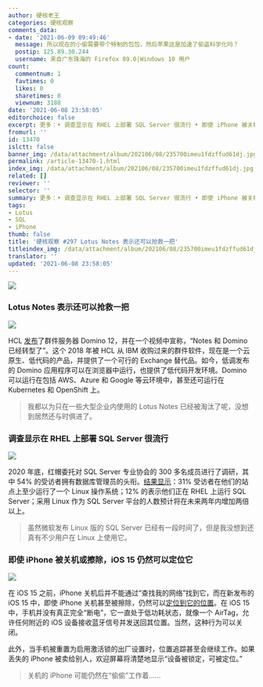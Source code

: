 ```yaml
---
author: 硬核老王
categories: 硬核观察
comments_data:
- date: '2021-06-09 09:49:46'
  message: 所以现在的小偷需要带个特制的包包，然后苹果这是加速了偷盗科学化吗？
  postip: 125.89.30.244
  username: 来自广东珠海的 Firefox 89.0|Windows 10 用户
count:
  commentnum: 1
  favtimes: 0
  likes: 0
  sharetimes: 0
  viewnum: 3188
date: '2021-06-08 23:58:05'
editorchoice: false
excerpt: 更多：• 调查显示在 RHEL 上部署 SQL Server 很流行 • 即使 iPhone 被关机或擦除，iOS 15 仍然可以定位它
fromurl: ''
id: 13470
islctt: false
banner_img: /data/attachment/album/202106/08/235700imeu1fdzffud61dj.jpg
permalink: /article-13470-1.html
index_img: /data/attachment/album/202106/08/235700imeu1fdzffud61dj.jpg
related: []
reviewer: ''
selector: ''
summary: 更多：• 调查显示在 RHEL 上部署 SQL Server 很流行 • 即使 iPhone 被关机或擦除，iOS 15 仍然可以定位它
tags:
- Lotus
- SQL
- iPhone
thumb: false
title: '硬核观察 #297 Lotus Notes 表示还可以抢救一把'
titleindex_img: /data/attachment/album/202106/08/235700imeu1fdzffud61dj.jpg
translator: ''
updated: '2021-06-08 23:58:05'
---
```


![](/data/attachment/album/202106/08/235700imeu1fdzffud61dj.jpg)


### Lotus Notes 表示还可以抢救一把


![](/data/attachment/album/202106/08/235714fjjzmcpmopjrcuur.jpg)


HCL [发布](https://www.theregister.com/2021/06/08/hcl_domino_12_debuts/)了群件服务器 Domino 12，并在一个视频中宣称，“Notes 和 Domino 已经转型了”。这个 2018 年被 HCL 从 IBM 收购过来的群件软件，现在是一个云原生、低代码的产品，并提供了一个可行的 Exchange 替代品。如今，低调发布的 Domino 应用程序可以在浏览器中运行，也提供了低代码开发环境。Domino 可以运行在包括 AWS、Azure 和 Google 等云环境中，甚至还可运行在 Kubernetes 和 OpenShift 上。



> 
> 我都以为只在一些大型企业内使用的 Lotus Notes 已经被淘汰了呢，没想到居然还与时俱进了。
> 
> 
> 


### 调查显示在 RHEL 上部署 SQL Server 很流行


![](/data/attachment/album/202106/08/235735xm8f8spzqkfmqpik.jpg)


2020 年底，红帽委托对 SQL Server 专业协会的 300 多名成员进行了调研，其中 54% 的受访者拥有数据库管理员的头衔。[结果显示](https://mp.weixin.qq.com/s/fmWlkkw0FJrxKNioiz5aGg)：31% 受访者在他们的站点上至少运行了一个 Linux 操作系统；12% 的表示他们正在 RHEL 上运行 SQL Server；采用 Linux 作为 SQL Server 平台的人数预计将在未来两年内增加两倍以上。



> 
> 虽然微软发布 Linux 版的 SQL Server 已经有一段时间了，但是我没想到还真有不少用户在 Linux 上使用它。
> 
> 
> 


### 即使 iPhone 被关机或擦除，iOS 15 仍然可以定位它


![](/data/attachment/album/202106/08/235750osonojoejoju8csm.jpg)


在 iOS 15 之前，iPhone 关机后并不能通过“查找我的网络”找到它，而在新发布的 iOS 15 中，即使 iPhone 关机甚至被擦除，仍然可以[定位到它的位置](https://9to5mac.com/2021/06/07/ios-15-find-my-network-can-find-your-iphone-when-it-is-powered-off/)。在 iOS 15 中，手机并没有真正完全“断电”，它一直处于低功耗状态，就像一个 AirTag，允许任何附近的 iOS 设备接收蓝牙信号并发送回其位置。当然，这种行为可以关闭。


此外，当手机被重置为启用激活锁的出厂设置时，位置追踪甚至会继续工作。如果丢失的 iPhone 被卖给别人，欢迎屏幕将清楚地显示“设备被锁定，可被定位。”



> 
> 关机的 iPhone 可能仍然在“偷偷”工作着……
> 
> 
>